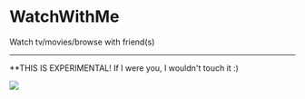 # WatchWithMe
Watch tv/movies/browse with friend(s)

_____________________________

**THIS IS EXPERIMENTAL! If I were you, I wouldn't touch it :)

<img src="http://i.imgur.com/mlDNmuy.jpg">
